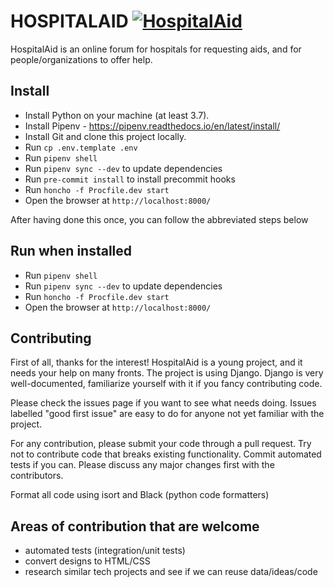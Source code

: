 HOSPITALAID [![HospitalAid](https://circleci.com/gh/HospitalAid/hospitalaid.svg?style=svg)](https://circleci.com/gh/HospitalAid/hospitalaid)
===

HospitalAid is an online forum for hospitals for requesting aids, and for people/organizations to offer help.


Install
---

- Install Python on your machine (at least 3.7).
- Install Pipenv - https://pipenv.readthedocs.io/en/latest/install/
- Install Git and clone this project locally.
- Run `cp .env.template .env`
- Run `pipenv shell`
- Run `pipenv sync --dev` to update dependencies
- Run `pre-commit install` to install precommit hooks
- Run `honcho -f Procfile.dev start`
- Open the browser at `http://localhost:8000/`

After having done this once, you can follow the abbreviated steps below


Run when installed
---

- Run `pipenv shell`
- Run `pipenv sync --dev` to update dependencies
- Run `honcho -f Procfile.dev start`
- Open the browser at `http://localhost:8000/`


Contributing
---

First of all, thanks for the interest! HospitalAid is a young project, and it needs your help on many fronts. The project is using Django. Django is very well-documented, familiarize yourself with it if you fancy contributing code.

Please check the issues page if you want to see what needs doing. Issues labelled "good first issue" are easy to do for anyone not yet familiar with the project.

For any contribution, please submit your code through a pull request. Try not to contribute code that breaks existing functionality. Commit automated tests if you can. Please discuss any major changes first with the contributors.

Format all code using isort and Black (python code formatters)


Areas of contribution that are welcome
---

- automated tests (integration/unit tests)
- convert designs to HTML/CSS
- research similar tech projects and see if we can reuse data/ideas/code
